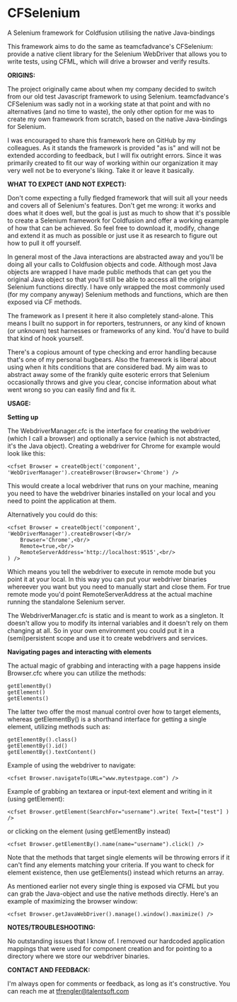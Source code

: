 # CFSelenium
A Selenium framework for Coldfusion utilising the native Java-bindings

This framework aims to do the same as teamcfadvance's CFSelenium: provide a native client library for the Selenium WebDriver that allows you to write tests, using CFML, which will drive a browser and verify results.

<b>ORIGINS:</b>

The project originally came about when my company decided to switch from our old test Javascript framework to using Selenium. 
teamcfadvance's CFSelenium was sadly not in a working state at that point and with no alternatives (and no time to waste), the only other
option for me was to create my own framework from scratch, based on the native Java-bindings for Selenium.

I was encouraged to share this framework here on GitHub by my colleagues. As it stands the framework is provided "as is" and will not be extended according to feedback, but I will fix outright errors. Since it was primarily created to fit our way of working within our organization it may very well not be to everyone's liking. Take it or leave it basically.

<b>WHAT TO EXPECT (AND NOT EXPECT):</b>

Don't come expecting a fully fledged framework that will suit all your needs and covers all of Selenium's features. Don't get me wrong: it works and does what it does well, but the goal is just as much to show that it's possible to create a Selenium framework for Coldfusion and offer a working example of how that can be achieved. So feel free to download it, modify, change and extend it as much as possible or just use it as research to figure out how to pull it off yourself.

In general most of the Java interactions are abstracted away and you'll be doing all your calls to Coldfusion objects and code. Although most Java objects are wrapped I have made public methods that can get you the original Java object so that you'll still be able to access all the original Selenium functions directly. I have only wrapped the most commonly used (for my company anyway) Selenium methods and functions, which are then exposed via CF methods.

The framework as I present it here it also completely stand-alone. This means I built no support in for reporters, testrunners, or any kind of known (or unknown) test harnesses or frameworks of any kind. You'd have to build that kind of hook yourself.

There's a copious amount of type checking and error handling because that's one of my personal bugbears. Also the framework is liberal about using <cfthrow> when it hits conditions that are considered bad. My aim was to abstract away some of the frankly quite esoteric errors that Selenium occasionally throws and give you clear, concise information about what went wrong so you can easily find and fix it.

<b>USAGE:</b>

<b>Setting up</b>

The WebdriverManager.cfc is the interface for creating the webdriver (which I call a browser) and optionally a service (which is not abstracted, it's the Java object). Creating a webdriver for Chrome for example would look like this:
```
<cfset Browser = createObject('component', 'WebDriverManager').createBrowser(Browser='Chrome') />
```
This would create a local webdriver that runs on your machine, meaning you need to have the webdriver binaries installed on your local and you need to point the application at them.

Alternatively you could do this:
```
<cfset Browser = createObject('component', 'WebDriverManager').createBrowser(<br/>
	Browser='Chrome',<br/>
	Remote=true,<br/>
	RemoteServerAddress='http://localhost:9515',<br/>
) />
```
Which means you tell the webdriver to execute in remote mode but you point it at your local. In this way you can put your webdriver binaries whereever you want but you need to manually start and close them. For true remote mode you'd point RemoteServerAddress at the actual machine running the standalone Selenium server.

The WebdriverManager.cfc is static and is meant to work as a singleton. It doesn't allow you to modify its internal variables and it doesn't rely on them changing at all. So in your own environment you could put it in a (semi)persistent scope and use it to create webdrivers and services.

<b>Navigating pages and interacting with elements</b>

The actual magic of grabbing and interacting with a page happens inside Browser.cfc where you can utilize the methods:
```
getElementBy()
getElement()
getElements()
```
The latter two offer the most manual control over how to target elements, whereas getElementBy() is a shorthand interface for getting a single element, utilizing methods such as:
```
getElementBy().class()
getElementBy().id()
getElementBy().textContent()
```
Example of using the webdriver to navigate:
```
<cfset Browser.navigateTo(URL="www.mytestpage.com") />
```
Example of grabbing an textarea or input-text element and writing in it (using getElement):
```
<cfset Browser.getElement(SearchFor="username").write( Text=["test"] ) />
```
or clicking on the element (using getElementBy instead)
```
<cfset Browser.getElementBy().name(name="username").click() />
```
Note that the methods that target single elements will be throwing errors if it can't find any elements matching your criteria. If you want to check for element existence, then use getElements() instead which returns an array.

As mentioned earlier not every single thing is exposed via CFML but you can grab the Java-object and use the native methods directly. Here's an example of maximizing the browser window:
```
<cfset Browser.getJavaWebDriver().manage().window().maximize() />
```

<b>NOTES/TROUBLESHOOTING:</b>

No outstanding issues that I know of. I removed our hardcoded application mappings that were used for component creation and for pointing to a directory where we store our webdriver binaries.

<b>CONTACT AND FEEDBACK:</b>

I'm always open for comments or feedback, as long as it's constructive. You can reach me at tfrengler@talentsoft.com
